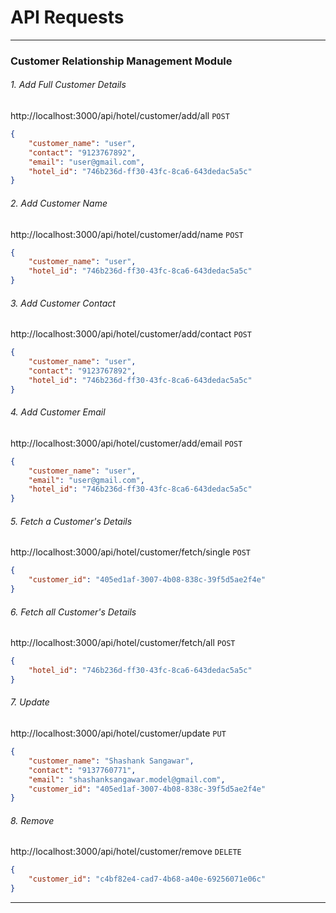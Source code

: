 # API Requests


----------------------------------------------------------------------------------

### Customer Relationship Management Module

###### 1. Add Full Customer Details
http://localhost:3000/api/hotel/customer/add/all
`POST`
```json
{
    "customer_name": "user",
    "contact": "9123767892",
    "email": "user@gmail.com",
    "hotel_id": "746b236d-ff30-43fc-8ca6-643dedac5a5c"
}
```

###### 2. Add Customer Name
http://localhost:3000/api/hotel/customer/add/name
`POST`
```json
{
    "customer_name": "user",
    "hotel_id": "746b236d-ff30-43fc-8ca6-643dedac5a5c"
}
```
###### 3. Add Customer Contact
http://localhost:3000/api/hotel/customer/add/contact
`POST`
```json
{
    "customer_name": "user",
    "contact": "9123767892",
    "hotel_id": "746b236d-ff30-43fc-8ca6-643dedac5a5c"
}
```
###### 4. Add Customer Email
http://localhost:3000/api/hotel/customer/add/email
`POST`
```json
{
    "customer_name": "user",
    "email": "user@gmail.com",
    "hotel_id": "746b236d-ff30-43fc-8ca6-643dedac5a5c"
}
```


###### 5. Fetch a Customer's Details
http://localhost:3000/api/hotel/customer/fetch/single
`POST`
```json
{
    "customer_id": "405ed1af-3007-4b08-838c-39f5d5ae2f4e"
}
```

###### 6. Fetch all Customer's Details
http://localhost:3000/api/hotel/customer/fetch/all
`POST`
```json
{
    "hotel_id": "746b236d-ff30-43fc-8ca6-643dedac5a5c"
}
```
###### 7. Update
http://localhost:3000/api/hotel/customer/update
`PUT`
```json
{
    "customer_name": "Shashank Sangawar",
    "contact": "9137760771",
    "email": "shashanksangawar.model@gmail.com",
    "customer_id": "405ed1af-3007-4b08-838c-39f5d5ae2f4e"
}
```

###### 8. Remove
http://localhost:3000/api/hotel/customer/remove
`DELETE`
```json
{
    "customer_id": "c4bf82e4-cad7-4b68-a40e-69256071e06c"
}
```

----------------------------------------------------------------------------------

